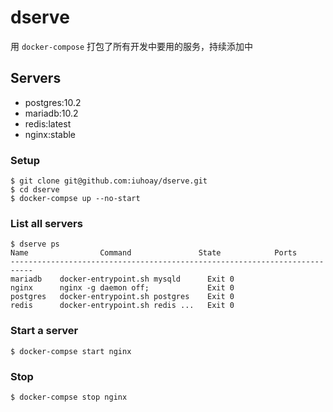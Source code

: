 # dserve

用 `docker-compose` 打包了所有开发中要用的服务，持续添加中

## Servers

- postgres:10.2
- mariadb:10.2
- redis:latest
- nginx:stable

### Setup

```shell
$ git clone git@github.com:iuhoay/dserve.git
$ cd dserve
$ docker-compse up --no-start
```

### List all servers

```shell
$ dserve ps
Name                Command               State            Ports
---------------------------------------------------------------------------
mariadb    docker-entrypoint.sh mysqld      Exit 0
nginx      nginx -g daemon off;             Exit 0
postgres   docker-entrypoint.sh postgres    Exit 0
redis      docker-entrypoint.sh redis ...   Exit 0
```

### Start a server

```shell
$ docker-compse start nginx
```

### Stop

```shell
$ docker-compse stop nginx
```
